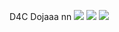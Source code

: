 D4C Dojaaa nn
![](https://media.tenor.com/Q0qb0zrz6mcAAAAM/dios-mansion-d4c.gif)
![](https://media1.tenor.com/m/goAySyn9fK8AAAAC/funny-valentine.gif)
![](https://media.tenor.com/lCuQnQnkoNMAAAAM/funny-valentine-love-train.gif)
